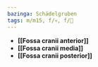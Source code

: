 ```yaml
---
bazinga: Schädelgruben
tags: m/m15, f/💀, f/🧠
---
```

- **[[Fossa cranii anterior]]**
- **[[Fossa cranii media]]**
- **[[Fossa cranii posterior]]**